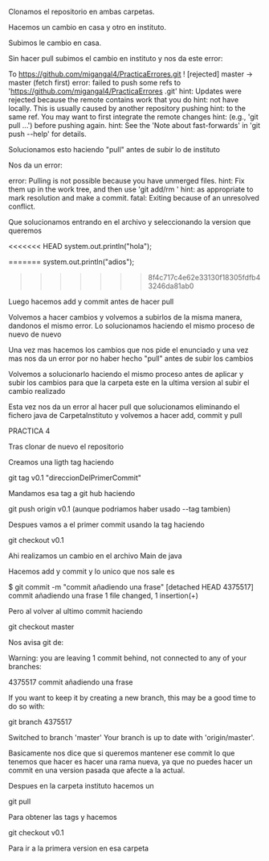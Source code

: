 Clonamos el repositorio en ambas carpetas.

Hacemos un cambio en casa y otro en instituto.

Subimos le cambio en casa.

Sin hacer pull subimos el cambio en instituto y nos da este error:

To https://github.com/migangal4/PracticaErrores.git
 ! [rejected]        master -> master (fetch first)
error: failed to push some refs to 'https://github.com/migangal4/PracticaErrores
.git'
hint: Updates were rejected because the remote contains work that you do
hint: not have locally. This is usually caused by another repository pushing
hint: to the same ref. You may want to first integrate the remote changes
hint: (e.g., 'git pull ...') before pushing again.
hint: See the 'Note about fast-forwards' in 'git push --help' for details.

Solucionamos esto haciendo "pull" antes de subir lo de instituto

Nos da un error:

error: Pulling is not possible because you have unmerged files.
hint: Fix them up in the work tree, and then use 'git add/rm <file>'
hint: as appropriate to mark resolution and make a commit.
fatal: Exiting because of an unresolved conflict.

Que solucionamos entrando en el archivo y seleccionando la version que queremos

<<<<<<< HEAD
		system.out.println("hola");

=======
		system.out.println("adios");
>>>>>>> 8f4c717c4e62e33130f18305fdfb43246da81ab0

Luego hacemos add y commit antes de hacer pull

Volvemos a hacer cambios y volvemos a subirlos de la misma manera, dandonos el mismo error. Lo solucionamos haciendo el mismo proceso de nuevo de nuevo

Una vez mas hacemos los cambios que nos pide el enunciado y una vez mas nos da un error por no haber hecho "pull" antes de subir los cambios

Volvemos a solucionarlo haciendo el mismo proceso antes de aplicar y subir los cambios para que la carpeta este en la ultima version al subir el cambio realizado

Esta vez nos da un error al hacer pull que solucionamos eliminando el fichero java de CarpetaInstituto y volvemos a hacer add, commit y pull


PRACTICA 4

Tras clonar de nuevo el repositorio 

Creamos una ligth tag haciendo

git tag v0.1 "direccionDelPrimerCommit"

Mandamos esa tag a git hub haciendo

git push origin v0.1 (aunque podriamos haber usado --tag tambien)

Despues vamos a el primer commit usando la tag  haciendo

git checkout v0.1

Ahi realizamos un cambio en el archivo Main de java

Hacemos add y commit y lo unico que nos sale es


$ git commit -m "commit añadiendo una frase"
[detached HEAD 4375517] commit añadiendo una frase
 1 file changed, 1 insertion(+)


Pero al volver al ultimo commit haciendo 

git checkout master

Nos avisa git de:

Warning: you are leaving 1 commit behind, not connected to
any of your branches:

  4375517 commit añadiendo una frase

If you want to keep it by creating a new branch, this may be a good time
to do so with:

 git branch <new-branch-name> 4375517

Switched to branch 'master'
Your branch is up to date with 'origin/master'.

Basicamente nos dice que si queremos mantener ese commit lo que tenemos que hacer es hacer una rama nueva, ya que no puedes hacer un commit en una version pasada que afecte a la actual.

Despues en la carpeta instituto hacemos un 

git pull 

Para obtener las tags y hacemos 

git checkout v0.1

Para ir a la primera version en esa carpeta
